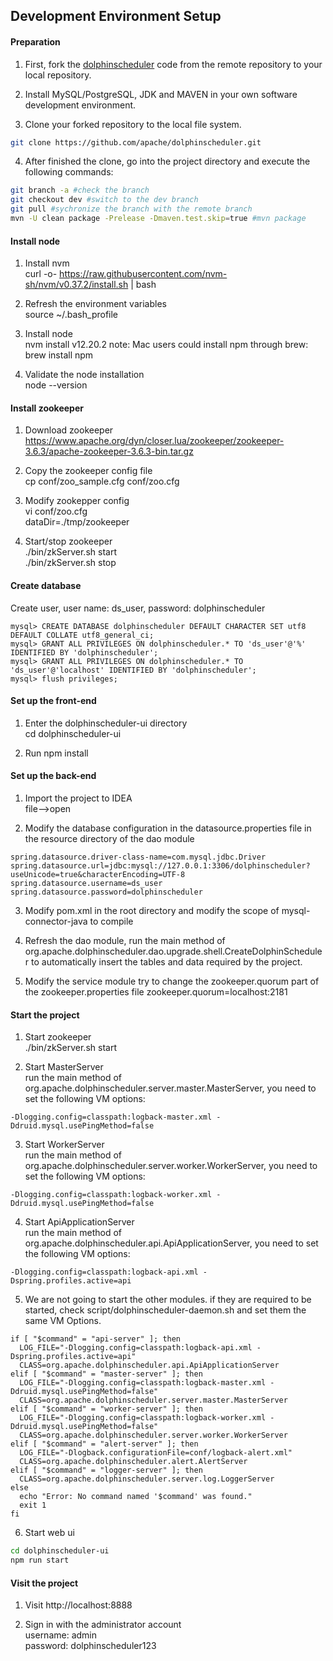 ## Development Environment Setup

#### Preparation

1. First, fork the [dolphinscheduler](https://github.com/apache/dolphinscheduler) code from the remote repository to your local repository.

2. Install MySQL/PostgreSQL, JDK and MAVEN in your own software development environment.

3. Clone your forked repository to the local file system.

```bash
git clone https://github.com/apache/dolphinscheduler.git
```

4. After finished the clone, go into the project directory and execute the following commands:

```bash
git branch -a #check the branch
git checkout dev #switch to the dev branch
git pull #sychronize the branch with the remote branch
mvn -U clean package -Prelease -Dmaven.test.skip=true #mvn package
```

#### Install node

1. Install nvm  
    curl -o- https://raw.githubusercontent.com/nvm-sh/nvm/v0.37.2/install.sh | bash

2. Refresh the environment variables  
    source ~/.bash_profile

3. Install node  
    nvm install v12.20.2
    note: Mac users could install npm through brew: brew install npm

4. Validate the node installation  
    node --version

#### Install zookeeper

1. Download zookeeper  
    https://www.apache.org/dyn/closer.lua/zookeeper/zookeeper-3.6.3/apache-zookeeper-3.6.3-bin.tar.gz

2. Copy the zookeeper config file  
    cp conf/zoo_sample.cfg conf/zoo.cfg

3. Modify zookepper config  
    vi conf/zoo.cfg  
    dataDir=./tmp/zookeeper

4. Start/stop zookeeper  
    ./bin/zkServer.sh start  
    ./bin/zkServer.sh stop

#### Create database

Create user, user name: ds_user, password: dolphinscheduler

```
mysql> CREATE DATABASE dolphinscheduler DEFAULT CHARACTER SET utf8 DEFAULT COLLATE utf8_general_ci;
mysql> GRANT ALL PRIVILEGES ON dolphinscheduler.* TO 'ds_user'@'%' IDENTIFIED BY 'dolphinscheduler';
mysql> GRANT ALL PRIVILEGES ON dolphinscheduler.* TO 'ds_user'@'localhost' IDENTIFIED BY 'dolphinscheduler';
mysql> flush privileges;
```

#### Set up the front-end

1. Enter the dolphinscheduler-ui directory  
    cd dolphinscheduler-ui

2. Run npm install

#### Set up the back-end

1. Import the project to IDEA  
    file-->open

2. Modify the database configuration in the datasource.properties file in the resource directory of the dao module

```
spring.datasource.driver-class-name=com.mysql.jdbc.Driver
spring.datasource.url=jdbc:mysql://127.0.0.1:3306/dolphinscheduler?useUnicode=true&characterEncoding=UTF-8
spring.datasource.username=ds_user
spring.datasource.password=dolphinscheduler
```

3. Modify pom.xml in the root directory and modify the scope of mysql-connector-java to compile

4. Refresh the dao module, run the main method of org.apache.dolphinscheduler.dao.upgrade.shell.CreateDolphinScheduler to automatically insert the tables and data required by the project.

5. Modify the service module
    try to change the zookeeper.quorum part of the zookeeper.properties file
    zookeeper.quorum=localhost:2181

#### Start the project

1. Start zookeeper  
    ./bin/zkServer.sh start

2. Start MasterServer  
    run the main method of org.apache.dolphinscheduler.server.master.MasterServer, you need to set the following VM options:

```
-Dlogging.config=classpath:logback-master.xml -Ddruid.mysql.usePingMethod=false
```

3. Start WorkerServer  
    run the main method of org.apache.dolphinscheduler.server.worker.WorkerServer, you need to set the following VM options:

```
-Dlogging.config=classpath:logback-worker.xml -Ddruid.mysql.usePingMethod=false
```

4. Start ApiApplicationServer  
    run the main method of org.apache.dolphinscheduler.api.ApiApplicationServer, you need to set the following VM options:

```
-Dlogging.config=classpath:logback-api.xml -Dspring.profiles.active=api
```

5. We are not going to start the other modules. if they are required to be started, check script/dolphinscheduler-daemon.sh and set them the same VM Options.

```
if [ "$command" = "api-server" ]; then
  LOG_FILE="-Dlogging.config=classpath:logback-api.xml -Dspring.profiles.active=api"
  CLASS=org.apache.dolphinscheduler.api.ApiApplicationServer
elif [ "$command" = "master-server" ]; then
  LOG_FILE="-Dlogging.config=classpath:logback-master.xml -Ddruid.mysql.usePingMethod=false"
  CLASS=org.apache.dolphinscheduler.server.master.MasterServer
elif [ "$command" = "worker-server" ]; then
  LOG_FILE="-Dlogging.config=classpath:logback-worker.xml -Ddruid.mysql.usePingMethod=false"
  CLASS=org.apache.dolphinscheduler.server.worker.WorkerServer
elif [ "$command" = "alert-server" ]; then
  LOG_FILE="-Dlogback.configurationFile=conf/logback-alert.xml"
  CLASS=org.apache.dolphinscheduler.alert.AlertServer
elif [ "$command" = "logger-server" ]; then
  CLASS=org.apache.dolphinscheduler.server.log.LoggerServer
else
  echo "Error: No command named '$command' was found."
  exit 1
fi
```

6. Start web ui

```bash
cd dolphinscheduler-ui
npm run start
```

#### Visit the project

1. Visit http://localhost:8888

2. Sign in with the administrator account  
    username: admin  
    password: dolphinscheduler123
